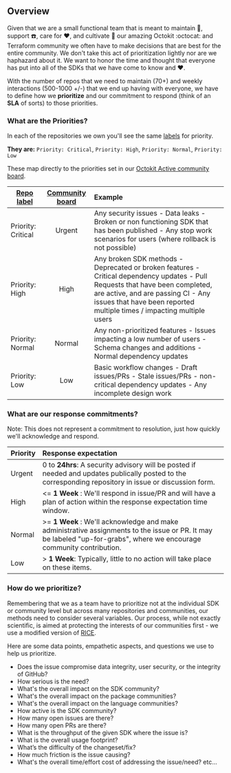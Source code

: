 ## Overview

Given that we are a small functional team that is meant to maintain :wrench:, support :phone:, care for :heart:, and cultivate :sunflower: our amazing Octokit :octocat: and Terraform community we often have to make decisions that are best for the entire community.
We don't take this act of prioritization lightly nor are we haphazard about it. We want to honor the time and thought that everyone has put into all of the SDKs that we have come to know and :heart:.

With the number of repos that we need to maintain (70+) and weekly interactions (500-1000 +/-) that we end up having with everyone, we have to define how we **prioritize** and our commitment to respond (think of an **SLA** of sorts) to those priorities.

### What are the Priorities?

In each of the repositories we own you'll see the same [labels](https://github.com/octokit/octokit.net/labels) for priority.

**They are:**
`Priority: Critical`, `Priority: High`, `Priority: Normal`, `Priority: Low`

These map directly to the priorities set in our [Octokit Active community board](https://github.com/orgs/octokit/projects/10/views/4).

| [Repo label](https://github.com/octokit/octokit.net/labels)   |      [Community board](https://github.com/orgs/octokit/projects/10/views/4) | Example |
|----------|:-------------:|:-----------|
| Priority: Critical | Urgent | Any security issues - Data leaks - Broken or non functioning SDK that has been published - Any stop work scenarios for users (where rollback is not possible)|
| Priority: High | High | Any broken SDK methods - Deprecated or broken features - Critical dependency updates - Pull Requests that have been completed, are active, and are passing CI - Any issues that have been reported multiple times / impacting multiple users |
| Priority: Normal | Normal | Any non-prioritized features - Issues impacting a low number of users - Schema changes and additions - Normal dependency updates |
| Priority: Low | Low | Basic workflow changes - Draft issues/PRs - Stale issues/PRs - non-critical dependency updates - Any incomplete design work |

### What are our response commitments?

Note: This does not represent a commitment to resolution, just how quickly we'll acknowledge and respond.

| Priority  | Response expectation |
|----------|:-----------|
| Urgent | 0 to **24hrs**:  A security advisory will be posted if needed and updates publically posted to the corresponding repository in issue or discussion form. |
| High | <= **1 Week** : We'll respond in issue/PR and will have a plan of action within the response expectation time window. |
| Normal | >= **1 Week** : We'll acknowledge and make administrative assignments to the issue or PR. It may be labeled "up-for-grabs", where we encourage community contribution. |
| Low | > **1 Week**: Typically, little to no action will take place on these items. |


### How do we prioritize?

Remembering that we as a team have to prioritize not at the individual SDK or community level but across many repositories and communities, our methods need to consider several variables.
Our process, while not exactly scientific, is aimed at protecting the interests of our communities first - we use a modified version of [RICE](https://www.productplan.com/glossary/rice-scoring-model/).

Here are some data points, empathetic aspects, and questions we use to help us prioritize.

* Does the issue compromise data integrity, user security, or the integrity of GitHub?
* How serious is the need?
* What's the overall impact on the SDK community?
* What's the overall impact on the package communities?
* What's the overall impact on the language communities?
* How active is the SDK community?
* How many open issues are there?
* How many open PRs are there?
* What is the throughput of the given SDK where the issue is?
* What is the overall usage footprint?
* What’s the difficulty of the changeset/fix?
* How much friction is the issue causing?
* What's the overall time/effort cost of addressing the issue/need?
etc...


